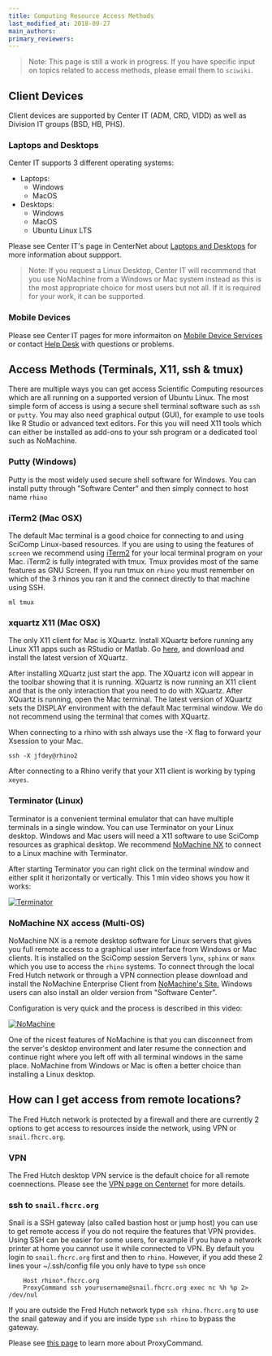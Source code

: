 ```yaml
---
title: Computing Resource Access Methods
last_modified_at: 2018-09-27
main_authors:
primary_reviewers:
---
```

>Note:  This page is still a work in progress.  If you have specific input on topics related to access methods, please email them to `sciwiki`.

## Client Devices

Client devices are supported by Center IT (ADM, CRD, VIDD) as well as Division IT groups (BSD, HB, PHS).  

### Laptops and Desktops

Center IT supports 3 different operating systems:

- Laptops: 
    - Windows
    - MacOS
- Desktops: 
    - Windows
    - MacOS
    - Ubuntu Linux LTS

Please see Center IT's page in CenterNet about [Laptops and Desktops](https://centernet.fredhutch.org/cn/u/center-it/help-desk/laptops-and-desktops.html) for more information about suppport.  

>Note: If you request a Linux Desktop, Center IT will recommend that you use NoMachine from a Windows or Mac system instead as this is the most appropriate choice for most users but not all. If it is required for your work, it can be supported.  

### Mobile Devices

Please see Center IT pages for more informaiton on [Mobile Device Services](https://centernet.fredhutch.org/cn/u/center-it/services/mobile_device_service.html) or contact [Help Desk](https://centernet.fredhutch.org/cn/u/center-it/help-desk.html) with questions or problems.  


## Access Methods (Terminals, X11, ssh & tmux)

There are multiple ways you can get access Scientific Computing resources which are all running on a supported version of Ubuntu Linux. The most simple form of access is using a secure shell terminal software such as `ssh` or `putty`. You may also need graphical output (GUI), for example to use tools like R Studio or advanced text editors. For this you will need X11 tools which can either be installed as add-ons to your ssh program or a dedicated tool such as NoMachine.

### Putty (Windows)

Putty is the most widely used secure shell software for Windows. You can install putty through "Software Center" and then simply connect to host name `rhino`


### iTerm2 (Mac OSX)

The default Mac terminal is a good choice for connecting to and using SciComp Linux-based resources. If you are using to using the features of `screen` we recommend using [iTerm2](https://www.iterm2.com/) for your local terminal program on your Mac.  iTerm2 is fully integrated with tmux. Tmux provides most of the same features as GNU Screen.  If you run tmux on `rhino` you must remember on which of the 3 rhinos you ran it and the connect directly to that machine using SSH.  

```
ml tmux
```

### xquartz X11 (Mac OSX)

The only X11 client for Mac is XQuartz. Install XQuartz before running any Linux X11 apps such as RStudio or Matlab. Go [here](http://xquartz.macosforge.org), and download and install the latest version of XQuartz.

After installing XQuartz just start the app. The XQuartz icon will appear in the toolbar showing that it is running. XQuartz is now running an X11 client and that is the only interaction that you need to do with XQuartz. After XQuartz is running, open the Mac terminal. The latest version of XQuartz sets the DISPLAY environment with the default Mac terminal window. We do not recommend using the terminal that comes with XQuartz.

When connecting to a rhino with ssh always use the -X flag to forward your Xsession to your Mac.

```
ssh -X jfdey@rhino2
```

After connecting to a Rhino verify that your X11 client is working by typing `xeyes`.


### Terminator (Linux)

Terminator is a convenient terminal emulator that can have multiple terminals in a single window. You can use Terminator on your Linux desktop. Windows and Mac users will need a X11 software to use SciComp resources as graphical desktop. We recommend [NoMachine NX](/computing/access_nomachine/) to connect to a Linux machine with Terminator.  

After starting Terminator you can right click on the terminal window and either split it horizontally or vertically. This 1 min video shows you how it works:

[![Terminator](https://img.youtube.com/vi/OmkkbvH_JZU/0.jpg)](https://youtu.be/OmkkbvH_JZU "See how Terminator works")



### NoMachine NX access (Multi-OS)
NoMachine NX is a remote desktop software for Linux servers that gives you full remote access to a graphical user interface from Windows or Mac clients. It is installed on the SciComp session Servers `lynx`, `sphinx` or `manx` which you use to access the `rhino` systems. To connect through the local Fred Hutch network or through a VPN connection please download and install the NoMachine Enterprise Client from [NoMachine's Site.](https://www.nomachine.com/download-enterprise#NoMachine-Enterprise-Client)  Windows users can also install an older version from "Software Center".

Configuration is very quick and the process is described in this video:

[![NoMachine](https://img.youtube.com/vi/I3znzb9M_Ms/0.jpg)](https://youtu.be/I3znzb9M_Ms "See how to connect with NoMachine")

One of the nicest features of NoMachine is that you can disconnect from the server's desktop environment and later resume the connection and continue right where you left off with all terminal windows in the same place. NoMachine from Windows or Mac is often a better choice than installing a Linux desktop.



## How can I get access from remote locations?

The Fred Hutch network is protected by a firewall and there are currently 2 options to get access to resources inside the network, using VPN or `snail.fhcrc.org`.

### VPN

The Fred Hutch desktop VPN service is the default choice for all remote coennections. Please see the [VPN page on Centernet](https://centernet.fredhutch.org/cn/u/center-it/help-desk/vpn.html) for more details.

### ssh to `snail.fhcrc.org`

Snail is a SSH gateway (also called bastion host or jump host) you can use to get remote access if you do not require the features that VPN provides. Using SSH can be easier for some users, for example if you have a network printer at home you cannot use it while connected to VPN.
By default you login to `snail.fhcrc.org` first and then to `rhino`. However, if you add these 2 lines your ~/.ssh/config file you only have to type `ssh` once
```
    Host rhino*.fhcrc.org
    ProxyCommand ssh yourusername@snail.fhcrc.org exec nc %h %p 2> /dev/nul
```
If you are outside the Fred Hutch network type `ssh rhino.fhcrc.org` to use the snail gateway and if you are inside type `ssh rhino` to bypass the gateway.

Please see [this page](https://en.wikibooks.org/wiki/OpenSSH/Cookbook/Proxies_and_Jump_Hosts) to learn more about ProxyCommand.


